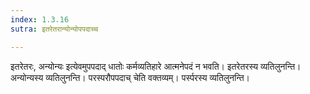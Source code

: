 ```yaml
---
index: 1.3.16
sutra: इतरेतरान्योन्योपपदाच्च

---
```

इतरेतरः, अन्योन्यः इत्येवमुपपदाद् धातोः कर्मव्यतिहारे आत्मनेपदं न भवति। इतरेतरस्य व्यतिलुनन्ति। अन्योन्यस्य व्यतिलुनन्ति। परस्परौपपदाच् चेति वक्तव्यम्। पर्स्परस्य व्यतिलुनन्ति।